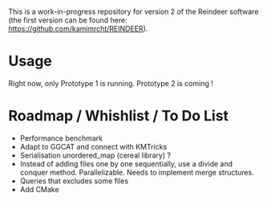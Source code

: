 This is a work-in-progress repository for version 2 of the Reindeer software (the first version can be found here: https://github.com/kamimrcht/REINDEER).



# Usage

Right now, only Prototype 1 is running. Prototype 2 is coming !

# Roadmap / Whishlist / To Do List
- Performance benchmark
- Adapt to GGCAT and connect with KMTricks
- Serialisation unordered_map (cereal library) ?
- Instead of adding files one by one sequentially, use a divide and conquer method. Parallelizable. Needs to implement merge structures.
- Queries that excludes some files
- Add CMake 
